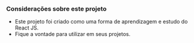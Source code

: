 ### Considerações sobre este projeto
- Este projeto foi criado como uma forma de aprendizagem e estudo do React JS.
- Fique a vontade para utilizar em seus projetos.
